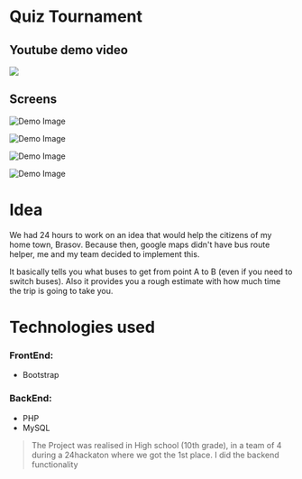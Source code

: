 # Quiz Tournament

## Youtube demo video
[![](http://img.youtube.com/vi/ACezwO_QzVM/0.jpg)](http://www.youtube.com/watch?v=ACezwO_QzVM "Ratbv Helper | Demo")

## Screens
![Demo Image ](https://github.com/msorins/RATBV-Helper/blob/master/0.png?raw=true "Demo Image")

![Demo Image ](https://github.com/msorins/RATBV-Helper/blob/master/1.png?raw=true "Demo Image")

![Demo Image ](https://github.com/msorins/RATBV-Helper/blob/master/2.png?raw=true "Demo Image")

![Demo Image ](https://github.com/msorins/RATBV-Helper/blob/master/3.png?raw=true "Demo Image")


# Idea
We had 24 hours to work on an idea that would help the citizens of my home town, Brasov. Because then, google maps didn't have bus route helper, me and my team decided to implement this.

It basically tells you what buses to get from point A to B (even if you need to switch buses). Also it provides you a rough estimate with how much time the trip is going to take you.

# Technologies used

### FrontEnd:
* Bootstrap

### BackEnd:
* PHP
* MySQL


> The Project was realised in High school (10th grade), in a team of 4 during a 24hackaton where we got the 1st place. I did the backend functionality
